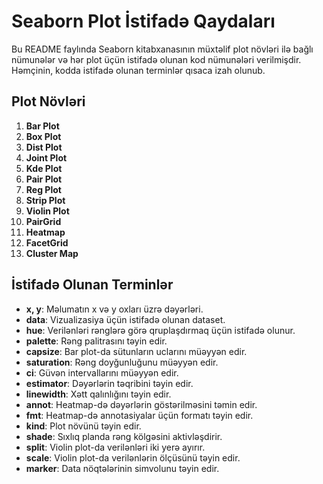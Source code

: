 # Seaborn Plot İstifadə Qaydaları

Bu README faylında Seaborn kitabxanasının müxtəlif plot növləri ilə bağlı nümunələr və hər plot üçün istifadə olunan kod nümunələri verilmişdir. Həmçinin, kodda istifadə olunan terminlər qısaca izah olunub.

## Plot Növləri

1. **Bar Plot**
2. **Box Plot**
3. **Dist Plot**
4. **Joint Plot**
5. **Kde Plot**
6. **Pair Plot**
7. **Reg Plot**
8. **Strip Plot**
9. **Violin Plot**
10. **PairGrid**
11. **Heatmap**
12. **FacetGrid**
13. **Cluster Map**

## İstifadə Olunan Terminlər

- **x, y**: Məlumatın x və y oxları üzrə dəyərləri.
- **data**: Vizualizasiya üçün istifadə olunan dataset.
- **hue**: Verilənləri rənglərə görə qruplaşdırmaq üçün istifadə olunur.
- **palette**: Rəng palitrasını təyin edir.
- **capsize**: Bar plot-da sütunların uclarını müəyyən edir.
- **saturation**: Rəng doyğunluğunu müəyyən edir.
- **ci**: Güvən intervallarını müəyyən edir.
- **estimator**: Dəyərlərin təqribini təyin edir.
- **linewidth**: Xətt qalınlığını təyin edir.
- **annot**: Heatmap-də dəyərlərin göstərilməsini təmin edir.
- **fmt**: Heatmap-də annotasiyalar üçün formatı təyin edir.
- **kind**: Plot növünü təyin edir.
- **shade**: Sıxlıq planda rəng kölgəsini aktivləşdirir.
- **split**: Violin plot-da verilənləri iki yerə ayırır.
- **scale**: Violin plot-da verilənlərin ölçüsünü təyin edir.
- **marker**: Data nöqtələrinin simvolunu təyin edir.
